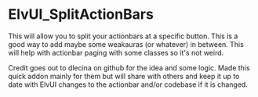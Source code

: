 # ElvUI_SplitActionBars


This will allow you to split your actionbars at a specific button.  This is a good way to add maybe some weakauras (or whatever) in between.  This will help with actionbar paging with some classes so it's not weird.

Credit goes out to dlecina on github for the idea and some logic.  Made this quick addon mainly for them but will share with others and keep it up to date with ElvUI changes to the actionbar and/or codebase if it is changed.
